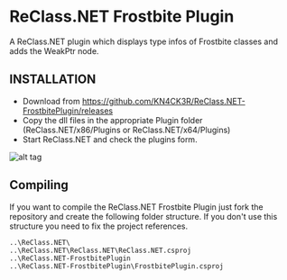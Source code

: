 ReClass.NET Frostbite Plugin
=================================

A ReClass.NET plugin which displays type infos of Frostbite classes and adds the WeakPtr node.

INSTALLATION
-----
- Download from https://github.com/KN4CK3R/ReClass.NET-FrostbitePlugin/releases
- Copy the dll files in the appropriate Plugin folder (ReClass.NET/x86/Plugins or ReClass.NET/x64/Plugins)
- Start ReClass.NET and check the plugins form.

![alt tag](https://abload.de/img/reclassnet_frostbite2zhuq0.jpg)

Compiling
-----
If you want to compile the ReClass.NET Frostbite Plugin just fork the repository and create the following folder structure. If you don't use this structure you need to fix the project references.

```
..\ReClass.NET\
..\ReClass.NET\ReClass.NET\ReClass.NET.csproj
..\ReClass.NET-FrostbitePlugin
..\ReClass.NET-FrostbitePlugin\FrostbitePlugin.csproj
```